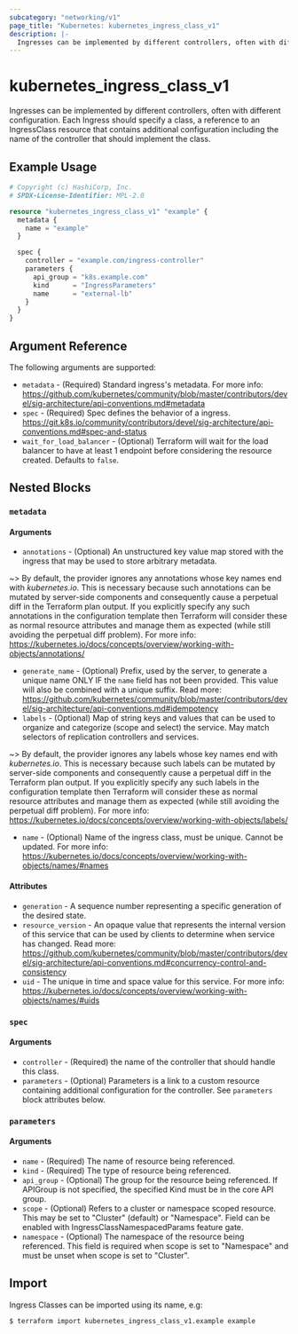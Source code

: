 ```yaml
---
subcategory: "networking/v1"
page_title: "Kubernetes: kubernetes_ingress_class_v1"
description: |-
  Ingresses can be implemented by different controllers, often with different configuration. Each Ingress should specify a class, a reference to an IngressClass resource that contains additional configuration including the name of the controller that should implement the class.
---
```


# kubernetes_ingress_class_v1

Ingresses can be implemented by different controllers, often with different configuration. Each Ingress should specify a class, a reference to an IngressClass resource that contains additional configuration including the name of the controller that should implement the class.

## Example Usage

```terraform
# Copyright (c) HashiCorp, Inc.
# SPDX-License-Identifier: MPL-2.0

resource "kubernetes_ingress_class_v1" "example" {
  metadata {
    name = "example"
  }

  spec {
    controller = "example.com/ingress-controller"
    parameters {
      api_group = "k8s.example.com"
      kind      = "IngressParameters"
      name      = "external-lb"
    }
  }
}
```

## Argument Reference

The following arguments are supported:

* `metadata` - (Required) Standard ingress's metadata. For more info: https://github.com/kubernetes/community/blob/master/contributors/devel/sig-architecture/api-conventions.md#metadata
* `spec` - (Required) Spec defines the behavior of a ingress. https://git.k8s.io/community/contributors/devel/sig-architecture/api-conventions.md#spec-and-status
* `wait_for_load_balancer` - (Optional) Terraform will wait for the load balancer to have at least 1 endpoint before considering the resource created. Defaults to `false`.

## Nested Blocks

### `metadata`

#### Arguments

* `annotations` - (Optional) An unstructured key value map stored with the ingress that may be used to store arbitrary metadata.

~> By default, the provider ignores any annotations whose key names end with *kubernetes.io*. This is necessary because such annotations can be mutated by server-side components and consequently cause a perpetual diff in the Terraform plan output. If you explicitly specify any such annotations in the configuration template then Terraform will consider these as normal resource attributes and manage them as expected (while still avoiding the perpetual diff problem). For more info: https://kubernetes.io/docs/concepts/overview/working-with-objects/annotations/

* `generate_name` - (Optional) Prefix, used by the server, to generate a unique name ONLY IF the `name` field has not been provided. This value will also be combined with a unique suffix. Read more: https://github.com/kubernetes/community/blob/master/contributors/devel/sig-architecture/api-conventions.md#idempotency
* `labels` - (Optional) Map of string keys and values that can be used to organize and categorize (scope and select) the service. May match selectors of replication controllers and services.

~> By default, the provider ignores any labels whose key names end with *kubernetes.io*. This is necessary because such labels can be mutated by server-side components and consequently cause a perpetual diff in the Terraform plan output. If you explicitly specify any such labels in the configuration template then Terraform will consider these as normal resource attributes and manage them as expected (while still avoiding the perpetual diff problem). For more info: https://kubernetes.io/docs/concepts/overview/working-with-objects/labels/

* `name` - (Optional) Name of the ingress class, must be unique. Cannot be updated. For more info: https://kubernetes.io/docs/concepts/overview/working-with-objects/names/#names

#### Attributes

* `generation` - A sequence number representing a specific generation of the desired state.
* `resource_version` - An opaque value that represents the internal version of this service that can be used by clients to determine when service has changed. Read more: https://github.com/kubernetes/community/blob/master/contributors/devel/sig-architecture/api-conventions.md#concurrency-control-and-consistency
* `uid` - The unique in time and space value for this service. For more info: https://kubernetes.io/docs/concepts/overview/working-with-objects/names/#uids

### `spec`

#### Arguments

* `controller` - (Required) the name of the controller that should handle this class.
* `parameters` - (Optional) Parameters is a link to a custom resource containing additional configuration for the controller. See `parameters` block attributes below.

### `parameters`

#### Arguments

* `name` - (Required) The name of resource being referenced.
* `kind` - (Required) The type of resource being referenced.
* `api_group` - (Optional) The group for the resource being referenced. If APIGroup is not specified, the specified Kind must be in the core API group.
* `scope` - (Optional) Refers to a cluster or namespace scoped resource. This may be set to "Cluster" (default) or "Namespace". Field can be enabled with IngressClassNamespacedParams feature gate.
* `namespace` - (Optional) The namespace of the resource being referenced. This field is required when scope is set to "Namespace" and must be unset when scope is set to "Cluster".

## Import

Ingress Classes can be imported using its name, e.g:

```
$ terraform import kubernetes_ingress_class_v1.example example
```
